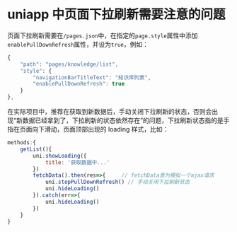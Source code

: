<!-- Date: 2020-08-13 18:20 -->

# uniapp 中页面下拉刷新需要注意的问题

页面下拉刷新需要在`/pages.json`中，在指定的`page.style`属性中添加`enablePullDownRefresh`属性，并设为`true`，例如：

```js
{
    "path": "pages/knowledge/list",
    "style": {
        "navigationBarTitleText": "知识库列表",
        "enablePullDownRefresh": true
    }
},
```

在实际项目中，推荐在获取到新数据后，手动关闭下拉刷新的状态，否则会出现“新数据已经拿到了，下拉刷新的状态依然存在”的问题，下拉刷新状态指的是手指在页面向下滑动，页面顶部出现的 loading 样式，比如：

```js
methods:{
    getList(){
        uni.showLoading({
            title: '获取数据中...'
        })
        fetchData().then(res=>{     // fetchData意为模拟一个ajax请求
            uni.stopPullDownRefresh() // 手动关闭下拉刷新状态
            uni.hideLoading()
        }).catch(err=>{
            uni.hideLoading()
        })
    }
}

```
